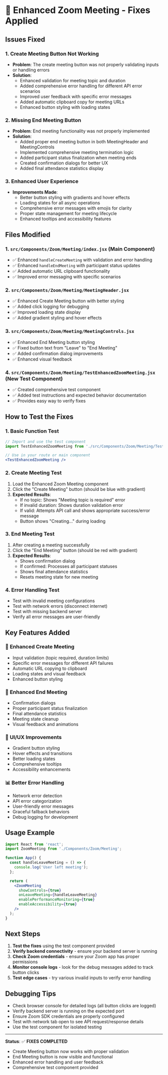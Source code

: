 # 🚀 Enhanced Zoom Meeting - Fixes Applied

## Issues Fixed

### 1. **Create Meeting Button Not Working**
- **Problem**: The create meeting button was not properly validating inputs or handling errors
- **Solution**: 
  - Enhanced validation for meeting topic and duration
  - Added comprehensive error handling for different API error scenarios
  - Improved user feedback with specific error messages
  - Added automatic clipboard copy for meeting URLs
  - Enhanced button styling with loading states

### 2. **Missing End Meeting Button**
- **Problem**: End meeting functionality was not properly implemented
- **Solution**:
  - Added proper end meeting button in both MeetingHeader and MeetingControls
  - Implemented comprehensive meeting termination logic
  - Added participant status finalization when meeting ends
  - Created confirmation dialogs for better UX
  - Added final attendance statistics display

### 3. **Enhanced User Experience**
- **Improvements Made**:
  - Better button styling with gradients and hover effects
  - Loading states for all async operations
  - Comprehensive error messages with emojis for clarity
  - Proper state management for meeting lifecycle
  - Enhanced tooltips and accessibility features

## Files Modified

### 1. `src/Components/Zoom/Meeting/index.jsx` (Main Component)
- ✅ Enhanced `handleCreateMeeting` with validation and error handling
- ✅ Enhanced `handleEndMeeting` with participant status updates
- ✅ Added automatic URL clipboard functionality
- ✅ Improved error messaging with specific scenarios

### 2. `src/Components/Zoom/Meeting/MeetingHeader.jsx`
- ✅ Enhanced Create Meeting button with better styling
- ✅ Added click logging for debugging
- ✅ Improved loading state display
- ✅ Added gradient styling and hover effects

### 3. `src/Components/Zoom/Meeting/MeetingControls.jsx`
- ✅ Enhanced End Meeting button styling
- ✅ Fixed button text from "Leave" to "End Meeting"
- ✅ Added confirmation dialog improvements
- ✅ Enhanced visual feedback

### 4. `src/Components/Zoom/Meeting/TestEnhancedZoomMeeting.jsx` (New Test Component)
- ✅ Created comprehensive test component
- ✅ Added test instructions and expected behavior documentation
- ✅ Provides easy way to verify fixes

## How to Test the Fixes

### 1. **Basic Function Test**
```jsx
// Import and use the test component
import TestEnhancedZoomMeeting from './src/Components/Zoom/Meeting/TestEnhancedZoomMeeting';

// Use in your route or main component
<TestEnhancedZoomMeeting />
```

### 2. **Create Meeting Test**
1. Load the Enhanced Zoom Meeting component
2. Click the "Create Meeting" button (should be blue with gradient)
3. **Expected Results**:
   - If no topic: Shows "Meeting topic is required" error
   - If invalid duration: Shows duration validation error
   - If valid: Attempts API call and shows appropriate success/error message
   - Button shows "Creating..." during loading

### 3. **End Meeting Test**
1. After creating a meeting successfully
2. Click the "End Meeting" button (should be red with gradient)
3. **Expected Results**:
   - Shows confirmation dialog
   - If confirmed: Processes all participant statuses
   - Shows final attendance statistics
   - Resets meeting state for new meeting

### 4. **Error Handling Test**
- Test with invalid meeting configurations
- Test with network errors (disconnect internet)
- Test with missing backend server
- Verify all error messages are user-friendly

## Key Features Added

### 🔧 **Enhanced Create Meeting**
- Input validation (topic required, duration limits)
- Specific error messages for different API failures
- Automatic URL copying to clipboard
- Loading states and visual feedback
- Enhanced button styling

### 🛑 **Enhanced End Meeting**
- Confirmation dialogs
- Proper participant status finalization
- Final attendance statistics
- Meeting state cleanup
- Visual feedback and animations

### 🎨 **UI/UX Improvements**
- Gradient button styling
- Hover effects and transitions
- Better loading states
- Comprehensive tooltips
- Accessibility enhancements

### 📊 **Better Error Handling**
- Network error detection
- API error categorization
- User-friendly error messages
- Graceful fallback behaviors
- Debug logging for development

## Usage Example

```jsx
import React from 'react';
import ZoomMeeting from './Components/Zoom/Meeting';

function App() {
  const handleLeaveMeeting = () => {
    console.log('User left meeting');
  };

  return (
    <ZoomMeeting
      showControls={true}
      onLeaveMeeting={handleLeaveMeeting}
      enablePerformanceMonitoring={true}
      enableAccessibility={true}
    />
  );
}
```

## Next Steps

1. **Test the fixes** using the test component provided
2. **Verify backend connectivity** - ensure your backend server is running
3. **Check Zoom credentials** - ensure your Zoom app has proper permissions
4. **Monitor console logs** - look for the debug messages added to track button clicks
5. **Test edge cases** - try various invalid inputs to verify error handling

## Debugging Tips

- Check browser console for detailed logs (all button clicks are logged)
- Verify backend server is running on the expected port
- Ensure Zoom SDK credentials are properly configured
- Test with network tab open to see API request/response details
- Use the test component for isolated testing

---

**Status**: ✅ **FIXES COMPLETED**
- Create Meeting button now works with proper validation
- End Meeting button is now visible and functional
- Enhanced error handling and user feedback
- Comprehensive test component provided
